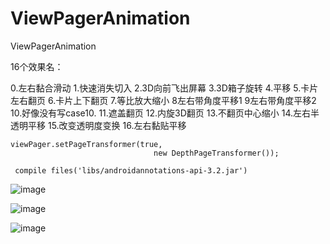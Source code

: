# ViewPagerAnimation
ViewPagerAnimation


16个效果名：

0.左右黏合滑动
1.快速消失切入
2.3D向前飞出屏幕
3.3D箱子旋转
4.平移
5.卡片左右翻页
6.卡片上下翻页
7.等比放大缩小
8左右带角度平移1
9左右带角度平移2
10.好像没有写case10.
11.遮盖翻页
12.内旋3D翻页
13.不翻页中心缩小
14.左右半透明平移
15.改变透明度变换
16.左右黏贴平移



```
viewPager.setPageTransformer(true,
								new DepthPageTransformer());
```


```
 compile files('libs/androidannotations-api-3.2.jar')
```


![image](http://img.blog.csdn.net/20151210134957919)



![image](http://img.blog.csdn.net/20151210135024373)



![image](http://img.blog.csdn.net/20151210135042382)
